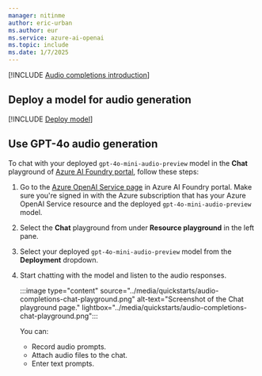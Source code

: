 ```yaml
---
manager: nitinme
author: eric-urban
ms.author: eur
ms.service: azure-ai-openai
ms.topic: include
ms.date: 1/7/2025
---
```


[!INCLUDE [Audio completions introduction](audio-completions-intro.md)]

## Deploy a model for audio generation

[!INCLUDE [Deploy model](audio-completions-deploy-model.md)]

## Use GPT-4o audio generation

To chat with your deployed `gpt-4o-mini-audio-preview` model in the **Chat** playground of [Azure AI Foundry portal](https://ai.azure.com), follow these steps:

1. Go to the [Azure OpenAI Service page](https://ai.azure.com/resource/overview) in Azure AI Foundry portal. Make sure you're signed in with the Azure subscription that has your Azure OpenAI Service resource and the deployed `gpt-4o-mini-audio-preview` model.
1. Select the **Chat** playground from under **Resource playground** in the left pane.
1. Select your deployed `gpt-4o-mini-audio-preview` model from the **Deployment** dropdown. 
1. Start chatting with the model and listen to the audio responses.

    :::image type="content" source="../media/quickstarts/audio-completions-chat-playground.png" alt-text="Screenshot of the Chat playground page." lightbox="../media/quickstarts/audio-completions-chat-playground.png":::

    You can:
    - Record audio prompts.
    - Attach audio files to the chat.
    - Enter text prompts.
